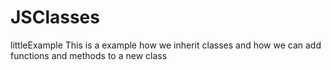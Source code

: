 # JSClasses
littleExample
This is a example how we inherit classes and how we can add functions and methods to a new class
